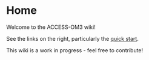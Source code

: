 # Home

Welcome to the ACCESS-OM3 wiki!

See the links on the right, particularly the [quick start](https://github.com/COSIMA/access-om3/wiki/Quick-start).

This wiki is a work in progress - feel free to contribute!
